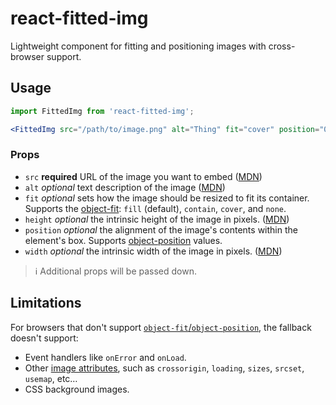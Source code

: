 # react-fitted-img

Lightweight component for fitting and positioning images with cross-browser support.

## Usage

```jsx
import FittedImg from 'react-fitted-img';

<FittedImg src="/path/to/image.png" alt="Thing" fit="cover" position="0 50%" />
```

### Props

- `src` **required** URL of the image you want to embed ([MDN](https://developer.mozilla.org/en-US/docs/Web/HTML/Element/Img#attr-src))
- `alt` _optional_ text description of the image ([MDN](https://developer.mozilla.org/en-US/docs/Web/HTML/Element/Img#attr-alt))
- `fit` _optional_ sets how the image should be resized to fit its container. Supports the [object-fit](https://developer.mozilla.org/en-US/docs/Web/CSS/object-fit): `fill` (default), `contain`, `cover`, and `none`.
- `height` _optional_ the intrinsic height of the image in pixels. ([MDN](https://developer.mozilla.org/en-US/docs/Web/HTML/Element/Img#attr-height))
- `position` _optional_ the alignment of the image's contents within the element's box. Supports [object-position](https://developer.mozilla.org/en-US/docs/Web/CSS/object-position) values.
- `width` _optional_ the intrinsic width of the image in pixels. ([MDN](https://developer.mozilla.org/en-US/docs/Web/HTML/Element/Img#attr-width))

> :information_source: Additional props will be passed down.

## Limitations

For browsers that don't support [`object-fit`/`object-position`](https://caniuse.com/#feat=object-fit), the fallback doesn't support:

- Event handlers like `onError` and `onLoad`.
- Other [image attributes](https://developer.mozilla.org/en-US/docs/Web/HTML/Element/img#Attributes), such as `crossorigin`, `loading`, `sizes`, `srcset`, `usemap`, etc…
- CSS background images.
